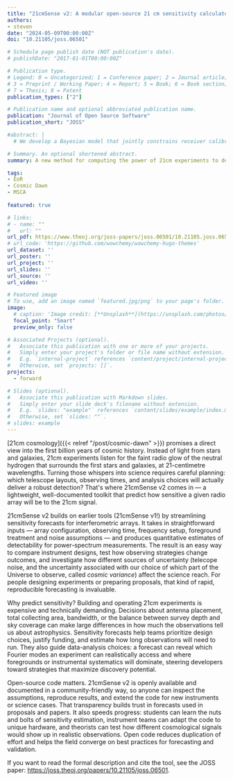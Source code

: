 ```yaml
---
title: "21cmSense v2: A modular open-source 21 cm sensitivity calculator"
authors:
- steven
date: "2024-05-09T00:00:00Z"
doi: "10.21105/joss.06501"

# Schedule page publish date (NOT publication's date).
# publishDate: "2017-01-01T00:00:00Z"

# Publication type.
# Legend: 0 = Uncategorized; 1 = Conference paper; 2 = Journal article;
# 3 = Preprint / Working Paper; 4 = Report; 5 = Book; 6 = Book section;
# 7 = Thesis; 8 = Patent
publication_types: ["2"]

# Publication name and optional abbreviated publication name.
publication: "Journal of Open Source Software"
publication_short: "JOSS"

#abstract: |
  # We develop a Bayesian model that jointly constrains receiver calibration, foregrounds, and cosmic 21 cm signal for the EDGES global 21 cm experiment. This model simultaneously describes calibration data taken in the lab along with sky-data taken with the EDGES low-band antenna. We apply our model to the same data (both sky and calibration) used to report evidence for the first star formation in 2018. We find that receiver calibration does not contribute a significant uncertainty to the inferred cosmic signal (⁠<1 per cent⁠), though our joint model is able to more robustly estimate the cosmic signal for foreground models that are otherwise too inflexible to describe the sky data. We identify the presence of a significant systematic in the calibration data, which is largely avoided in our analysis, but must be examined more closely in future work. Our likelihood provides a foundation for future analyses in which other instrumental systematics, such as beam corrections and reflection parameters, may be added in a modular manner.

# Summary. An optional shortened abstract.
summary: A new method for computing the power of 21cm experiments to detect the cosmological 21cm signal.

tags:
- EoR
- Cosmic Dawn
- MSCA
  
featured: true

# links:
# - name: ""
#   url: ""
url_pdf: https://www.theoj.org/joss-papers/joss.06501/10.21105.joss.06501.pdf
# url_code: 'https://github.com/wowchemy/wowchemy-hugo-themes'
url_dataset: ''
url_poster: ''
url_project: ''
url_slides: ''
url_source: ''
url_video: ''

# Featured image
# To use, add an image named `featured.jpg/png` to your page's folder. 
image:
  # caption: 'Image credit: [**Unsplash**](https://unsplash.com/photos/jdD8gXaTZsc)'
  focal_point: "Smart"
  preview_only: false

# Associated Projects (optional).
#   Associate this publication with one or more of your projects.
#   Simply enter your project's folder or file name without extension.
#   E.g. `internal-project` references `content/project/internal-project/index.md`.
#   Otherwise, set `projects: []`.
projects:
  - forward

# Slides (optional).
#   Associate this publication with Markdown slides.
#   Simply enter your slide deck's filename without extension.
#   E.g. `slides: "example"` references `content/slides/example/index.md`.
#   Otherwise, set `slides: ""`.
# slides: example
---
```


[21cm cosmology]({{< relref "/post/cosmic-dawn" >}}) promises a direct view into the 
first billion years of cosmic history. Instead of light from stars and galaxies, 21cm experiments listen for the faint radio glow of the neutral hydrogen that surrounds the first stars and galaxies, at 21-centimetre wavelengths. 
Turning those whispers into science requires careful planning: which telescope layouts, observing times, and analysis choices will actually deliver a robust detection? That's where 21cmSense v2 comes in — a lightweight, well-documented toolkit that predict how sensitive a given radio array will be to the 21cm signal.

21cmSense v2 builds on earlier tools (21cmSense v1!) by streamlining sensitivity forecasts for interferometric arrays. It takes in straightforward inputs — array configuration, observing time, frequency setup, foreground treatment and noise assumptions — and produces quantitative estimates of detectability for power-spectrum measurements. The result is an easy way to compare instrument designs, test how observing strategies change outcomes, and investigate how different sources of uncertainty (telecope noise, and the uncertainty associated with our choice of which part of the Universe to observe, called *cosmic variance*) affect the science reach. For people designing experiments or preparing proposals, that kind of rapid, reproducible forecasting is invaluable.

Why predict sensitivity? Building and operating 21cm experiments is expensive and 
technically demanding. Decisions about antenna placement, total collecting area, bandwidth, or the balance between survey depth and sky coverage can make large differences in how much the observations tell us about astrophysics. 
Sensitivity forecasts help teams prioritize design choices, justify funding, and estimate how long observations will need to run. They also guide data-analysis choices: a forecast can reveal which Fourier modes an experiment can realistically access and where foregrounds or instrumental systematics will dominate, steering developers toward strategies that maximize discovery potential.

Open-source code matters. 21cmSense v2 is openly available and documented in a community-friendly way, so anyone can inspect the assumptions, reproduce results, and extend the code for new instruments or science cases. That transparency builds trust in forecasts used in proposals and papers. It also speeds progress: students can learn the nuts and bolts of sensitivity estimation, instrument teams can adapt the code to unique hardware, and theorists can test how different cosmological signals would show up in realistic observations. Open code reduces duplication of effort and helps the field converge on best practices for forecasting and validation.

If you want to read the formal description and cite the tool, see the JOSS paper: 
https://joss.theoj.org/papers/10.21105/joss.06501.




